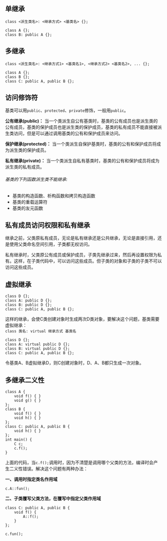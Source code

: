 ## 单继承
`class <派生类名>: <继承方式> <基类名> {};`  

```
class A {};
class B: public A {};
```

## 多继承
`class <派生类名>: <继承方式1> <基类名1>, <继承方式2> <基类名2>, ... {};`  

```
class A {};
class B {};
class C: public A, public B {};
```

## 访问修饰符
基类可以用`public`、`protected`、`private`修饰，一般用`public`。  

**公有继承(public)：** 当一个类派生自公有基类时，基类的公有成员也是派生类的公有成员，基类的保护成员也是派生类的保护成员，基类的私有成员不能直接被派生类访问，但是可以通过调用基类的公有和保护成员来访问。  

**保护继承(protected)：** 当一个类派生自保护基类时，基类的公有和保护成员将成为派生类的保护成员。  

**私有继承(private)：** 当一个类派生自私有基类时，基类的公有和保护成员将成为派生类的私有成员。  

###### 基类的下列函数派生类不能继承:
- 基类的构造函数、析构函数和拷贝构造函数
- 基类的重载运算符
- 基类的友元函数

## 私有成员访问权限和私有继承
继承之前，父类原私有成员，无论是私有继承还是公共继承，无论是直接引用，还是使用父类命名空间引用，子类都无权访问。  

私有继承时，父类原公有成员或保护成员，子类先继承过来，然后再设置权限为私有。这样，在子类代码中，可以访问这些成员。但子类的对象和子类的子类不可以访问这些成员。  

## 虚拟继承
```
class D {};
class A: public D {};
class B: public D {};
class C: public A, public B {};
```
这样的继承，会使C类创建对象时生成两次D类对象，要解决这个问题，基类需要虚拟继承：  
`class 类名: virtual 继承方式 基类名`  

```
class D {};
class A: virtual public D {};
class B: virtual public D {};
class C: public A, public B {};
```
令基类A、B虚拟继承D，则C创建对象时，D、A、B都只生成一次对象。

## 多继承二义性

```
class A {
    void f() { }
    void g() { }
};
class B {
    void f() { }
    void h() { }
};
class C: public A, public B {
    void h() { }
};
int main() {
    C c;
    c.f();
}
```

上面的代码，当`c.f();`调用时，因为不清楚是调用哪个父类的方法，编译时会产生二义性错误。解决这个问题有两种办法：  

**一、调用时指定类名作用域**  
```
c.A::fun();
```

**二、子类覆写父类方法，在覆写中指定父类作用域**  
```
class C: public A, public B {
    void f() {
        A::f();
    }
};

c.fun();
```
